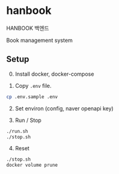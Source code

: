 # hanbook
HANBOOK 백엔드

Book management system

## Setup

0. Install docker, docker-compose

1. Copy `.env` file.
```sh
cp .env.sample .env
```

2. Set environ (config, naver openapi key)

3. Run / Stop
```sh
./run.sh
./stop.sh
```

4. Reset
```sh
./stop.sh
docker volume prune
```
